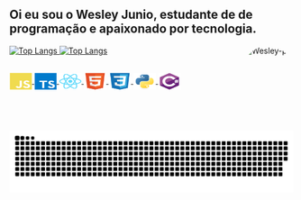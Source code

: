 ## Oi eu sou o Wesley Junio, estudante de de programação e apaixonado por tecnologia.
<a href="https://github.com/wesleyjp">
<img align="right" alt="Wesley-pic" height="150" style="border-radius:50px;" src="[https://avatars.githubusercontent.com/u/14878939?v=4](https://github.com/wesleyjp/wesleyjp/blob/main/photo_2023-04-01_17-26-04.jpg)">

![Top Langs](https://github-readme-stats.vercel.app/api?username=wesleyjp&show_icons=true)
![Top Langs](https://github-readme-stats.vercel.app/api/top-langs/?username=wesleyjp&hide_progress=false&layout=compact)

<div style="display: inline_block"><br>
  <img align="center" alt="Wesley-Js" height="30" width="40" src="https://raw.githubusercontent.com/devicons/devicon/master/icons/javascript/javascript-plain.svg">
  <img align="center" alt="Wesley-Ts" height="30" width="40" src="https://raw.githubusercontent.com/devicons/devicon/master/icons/typescript/typescript-plain.svg">
  <img align="center" alt="Wesley-React" height="30" width="40" src="https://raw.githubusercontent.com/devicons/devicon/master/icons/react/react-original.svg">
  <img align="center" alt="Wesley-HTML" height="30" width="40" src="https://raw.githubusercontent.com/devicons/devicon/master/icons/html5/html5-original.svg">
  <img align="center" alt="Wesley-CSS" height="30" width="40" src="https://raw.githubusercontent.com/devicons/devicon/master/icons/css3/css3-original.svg">
  <img align="center" alt="Wesley-Python" height="30" width="40" src="https://raw.githubusercontent.com/devicons/devicon/master/icons/python/python-original.svg">
  <img align="center" alt="Wesley-Csharp" height="30" width="40" src="https://raw.githubusercontent.com/devicons/devicon/master/icons/csharp/csharp-original.svg">
</div>

## 

![Snake animation](https://github.com/wesleyjp/wesleyjp/blob/output/github-contribution-grid-snake.svg)
</a>
